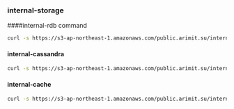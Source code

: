 ### internal-storage

####internal-rdb command
```bash
curl -s https://s3-ap-northeast-1.amazonaws.com/public.arimit.su/internal/datastore/scripts/rdb.sh | sh -s -- accounts.onplatforms.net
```

#### internal-cassandra
```bash
curl -s https://s3-ap-northeast-1.amazonaws.com/public.arimit.su/internal/datastore/scripts/cassandra.sh | sh -s -- accounts.onplatforms.net
```

#### internal-cache
```bash
curl -s https://s3-ap-northeast-1.amazonaws.com/public.arimit.su/internal/datastore/scripts/cache.sh | sh
```
